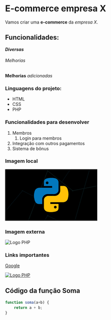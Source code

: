 # E-commerce empresa X

Vamos criar uma **e-commerce** da *empresa X*.

## Funcionalidades:

_**Diversas**_

###### Melhorias

__Melhorias__ _adicionadas_

### Linguagens do projeto:

* HTML
* CSS
* PHP

### Funcionalidades para desenvolver

1. Membros
    1. Login para membros
2. Integração com outros pagamentos
3. Sistema de bônus

### Imagem local

![Logo do python](img/python.png)

### Imagem externa

![Logo PHP](https://upload.wikimedia.org/wikipedia/commons/thumb/2/27/PHP-logo.svg/711px-PHP-logo.svg.png)

### Links importantes

[Google](https://www.google.com/)

[![Logo PHP](https://upload.wikimedia.org/wikipedia/commons/thumb/2/27/PHP-logo.svg/711px-PHP-logo.svg.png)](https://www.google.com/)

## Código da função Soma

```Javascript
function soma(a+b) {
    return a + b;
}
```